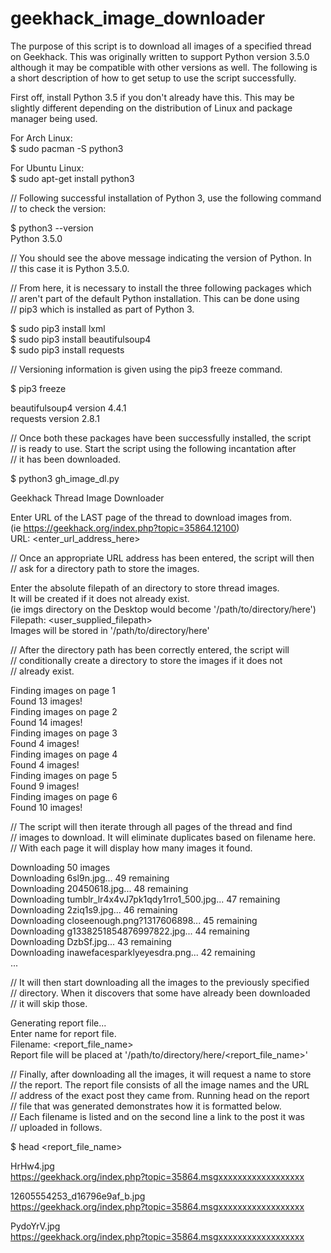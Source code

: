# geekhack_image_downloader
The purpose of this script is to download all images of a specified thread  
on Geekhack. This was originally written to support Python version 3.5.0  
although it may be compatible with other versions as well. The following is  
a short description of how to get setup to use the script successfully.  

First off, install Python 3.5 if you don't already have this. This may be  
slightly different depending on the distribution of Linux and package  
manager being used.  

For Arch Linux:  
$ sudo pacman -S python3  

For Ubuntu Linux:  
$ sudo apt-get install python3  

// Following successful installation of Python 3, use the following command   
// to check the version:  

$ python3 --version  
Python 3.5.0  

// You should see the above message indicating the version of Python. In  
// this case it is Python 3.5.0.  

// From here, it is necessary to install the three following packages which  
// aren't part of the default Python installation. This can be done using  
// pip3 which is installed as part of Python 3.  

$ sudo pip3 install lxml  
$ sudo pip3 install beautifulsoup4  
$ sudo pip3 install requests  

// Versioning information is given using the pip3 freeze command.  

$ pip3 freeze  

beautifulsoup4 version 4.4.1  
requests version 2.8.1  

// Once both these packages have been successfully installed, the script  
// is ready to use. Start the script using the following incantation after  
// it has been downloaded.  

$ python3 gh_image_dl.py  

Geekhack Thread Image Downloader  

Enter URL of the LAST page of the thread to download images from.  
(ie https://geekhack.org/index.php?topic=35864.12100)  
URL: <enter_url_address_here>  

// Once an appropriate URL address has been entered, the script will then  
// ask for a directory path to store the images.  

Enter the absolute filepath of an directory to store thread images.  
It will be created if it does not already exist.  
(ie imgs directory on the Desktop would become '/path/to/directory/here')  
Filepath: <user_supplied_filepath>  
Images will be stored in '/path/to/directory/here'  

// After the directory path has been correctly entered, the script will  
// conditionally create a directory to store the images if it does not  
// already exist.  

Finding images on page 1  
Found 13 images!  
Finding images on page 2  
Found 14 images!  
Finding images on page 3  
Found 4 images!  
Finding images on page 4  
Found 4 images!  
Finding images on page 5  
Found 9 images!  
Finding images on page 6  
Found 10 images!  

// The script will then iterate through all pages of the thread and find  
// images to download. It will eliminate duplicates based on filename here.  
// With each page it will display how many images it found.  

Downloading 50 images  
Downloading 6sl9n.jpg... 49 remaining  
Downloading 20450618.jpg... 48 remaining  
Downloading tumblr_lr4x4vJ7pk1qdy1rro1_500.jpg... 47 remaining  
Downloading 2ziq1s9.jpg... 46 remaining  
Downloading closeenough.png?1317606898... 45 remaining  
Downloading g1338251854876997822.jpg... 44 remaining  
Downloading DzbSf.jpg... 43 remaining  
Downloading inawefacesparklyeyesdra.png... 42 remaining  
...  

// It will then start downloading all the images to the previously specified  
// directory. When it discovers that some have already been downloaded  
// it will skip those.  

Generating report file...  
Enter name for report file.  
Filename: <report_file_name>  
Report file will be placed at '/path/to/directory/here/<report_file_name>'  

// Finally, after downloading all the images, it will request a name to store  
// the report. The report file consists of all the image names and the URL  
// address of the exact post they came from. Running head on the report  
// file that was generated demonstrates how it is formatted below.  
// Each filename is listed and on the second line a link to the post it was  
// uploaded in follows.  

$ head <report_file_name>  

HrHw4.jpg  
 https://geekhack.org/index.php?topic=35864.msgxxxxxxxxxxxxxxxxxx  

12605554253_d16796e9af_b.jpg  
 https://geekhack.org/index.php?topic=35864.msgxxxxxxxxxxxxxxxxxx  

PydoYrV.jpg  
 https://geekhack.org/index.php?topic=35864.msgxxxxxxxxxxxxxxxxxx  

